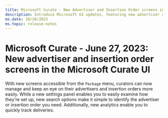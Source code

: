 ```yaml
---
title: Microsoft Curate - New Advertiser and Insertion Order screens in the Microsoft Curate UI
description: Introduce Microsoft UI updates, featuring new advertiser and insertion order screens per June 27, 2023 Release Note.
ms.date: 10/28/2023
ms.topic: release-notes
---
```


# Microsoft Curate - June 27, 2023: New advertiser and insertion order screens in the Microsoft Curate UI

With new screens accessible from the `Package` menu, curators can now manage and keep an eye on their advertisers and insertion orders more easily. While a new settings panel enables you to easily examine how they're set up, new search options make it simple to identify the advertiser or insertion order you need. Additionally, new analytics enable you to quickly track deliveries.
